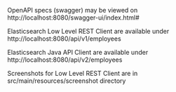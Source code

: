 OpenAPI specs (swagger) may be viewed on http://localhost:8080/swagger-ui/index.html#

Elasticsearch Low Level REST Client are available under http://localhost:8080/api/v1/employees

Elasticsearch Java API Client are available under http://localhost:8080/api/v2/employees

Screenshots for Low Level REST Client are in src/main/resources/screenshot directory
